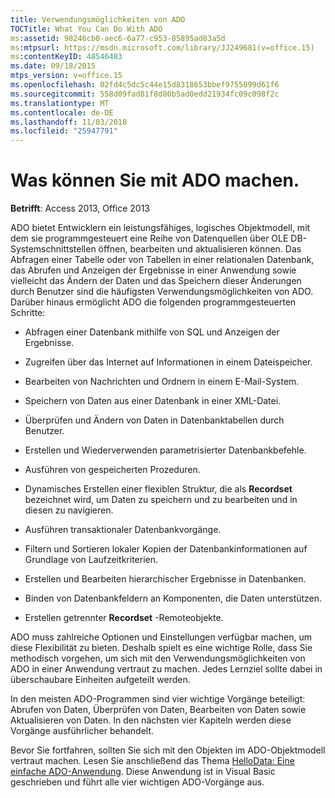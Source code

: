 ```yaml
---
title: Verwendungsmöglichkeiten von ADO
TOCTitle: What You Can Do With ADO
ms:assetid: 98246cb0-aec6-6a77-c953-85895ad83a5d
ms:mtpsurl: https://msdn.microsoft.com/library/JJ249681(v=office.15)
ms:contentKeyID: 48546483
ms.date: 09/18/2015
mtps_version: v=office.15
ms.openlocfilehash: 02fd4c5dc5c44e15d8318653bbef9755899d61f6
ms.sourcegitcommit: 558d09fad81f8d80b5ad0edd21934fc09c098f2c
ms.translationtype: MT
ms.contentlocale: de-DE
ms.lasthandoff: 11/03/2018
ms.locfileid: "25947791"
---
```

# <a name="what-you-can-do-with-ado"></a>Was können Sie mit ADO machen.


**Betrifft**: Access 2013, Office 2013

ADO bietet Entwicklern ein leistungsfähiges, logisches Objektmodell, mit dem sie programmgesteuert eine Reihe von Datenquellen über OLE DB-Systemschnittstellen öffnen, bearbeiten und aktualisieren können. Das Abfragen einer Tabelle oder von Tabellen in einer relationalen Datenbank, das Abrufen und Anzeigen der Ergebnisse in einer Anwendung sowie vielleicht das Ändern der Daten und das Speichern dieser Änderungen durch Benutzer sind die häufigsten Verwendungsmöglichkeiten von ADO. Darüber hinaus ermöglicht ADO die folgenden programmgesteuerten Schritte:

  - Abfragen einer Datenbank mithilfe von SQL und Anzeigen der Ergebnisse.

  - Zugreifen über das Internet auf Informationen in einem Dateispeicher.

  - Bearbeiten von Nachrichten und Ordnern in einem E-Mail-System.

  - Speichern von Daten aus einer Datenbank in einer XML-Datei.

  - Überprüfen und Ändern von Daten in Datenbanktabellen durch Benutzer.

  - Erstellen und Wiederverwenden parametrisierter Datenbankbefehle.

  - Ausführen von gespeicherten Prozeduren.

  - Dynamisches Erstellen einer flexiblen Struktur, die als **Recordset** bezeichnet wird, um Daten zu speichern und zu bearbeiten und in diesen zu navigieren.

  - Ausführen transaktionaler Datenbankvorgänge.

  - Filtern und Sortieren lokaler Kopien der Datenbankinformationen auf Grundlage von Laufzeitkriterien.

  - Erstellen und Bearbeiten hierarchischer Ergebnisse in Datenbanken.

  - Binden von Datenbankfeldern an Komponenten, die Daten unterstützen.

  - Erstellen getrennter **Recordset** -Remoteobjekte.

ADO muss zahlreiche Optionen und Einstellungen verfügbar machen, um diese Flexibilität zu bieten. Deshalb spielt es eine wichtige Rolle, dass Sie methodisch vorgehen, um sich mit den Verwendungsmöglichkeiten von ADO in einer Anwendung vertraut zu machen. Jedes Lernziel sollte dabei in überschaubare Einheiten aufgeteilt werden.

In den meisten ADO-Programmen sind vier wichtige Vorgänge beteiligt: Abrufen von Daten, Überprüfen von Daten, Bearbeiten von Daten sowie Aktualisieren von Daten. In den nächsten vier Kapiteln werden diese Vorgänge ausführlicher behandelt.

Bevor Sie fortfahren, sollten Sie sich mit den Objekten im ADO-Objektmodell vertraut machen. Lesen Sie anschließend das Thema [HelloData: Eine einfache ADO-Anwendung](hellodata-a-simple-ado-application.md). Diese Anwendung ist in Visual Basic geschrieben und führt alle vier wichtigen ADO-Vorgänge aus.

